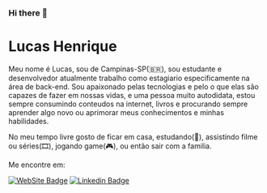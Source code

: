### Hi there 👋

# Lucas Henrique

Meu nome é Lucas, sou de Campinas-SP(🇧🇷), sou estudante e desenvolvedor atualmente trabalho como estagiario especificamente na área de back-end.
Sou apaixonado pelas tecnologias e pelo o que elas são capazes de fazer em nossas vidas, e uma pessoa muito autodidata, estou sempre consumindo conteudos na internet, livros e
procurando sempre aprender algo novo ou aprimorar meus conhecimentos e minhas habilidades.

No meu tempo livre gosto de ficar em casa, estudando(📖), assistindo filme ou séries(🎞️), jogando game(🎮), ou então sair com a familia.

Me encontre em:

[![WebSite Badge](https://img.shields.io/badge/Website-lucasablanco.com-black)](https://lucasablanco.tk)
[![Linkedin Badge](https://img.shields.io/badge/-LinkedIn-blue?style=flat-square&logo=Linkedin&logoColor=white&link=https://www.linkedin.com/in/lucas-henrique-blanco/)](https://www.linkedin.com/in/lucas-henrique-blanco/)


<!--
**lblanco1/lblanco1** is a ✨ _special_ ✨ repository because its `README.md` (this file) appears on your GitHub profile.

Here are some ideas to get you started:

- 🔭 I’m currently working on ...
- 🌱 I’m currently learning ...
- 👯 I’m looking to collaborate on ...
- 🤔 I’m looking for help with ...
- 💬 Ask me about ...
- 📫 How to reach me: ...
- 😄 Pronouns: ...
- ⚡ Fun fact: ...
-->
